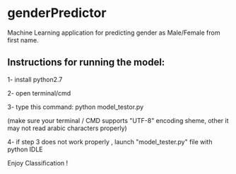 # genderPredictor
Machine Learning application for predicting gender as Male/Female from first name.

## Instructions for running the model:

1- install python2.7

2- open terminal/cmd


3- type this command: 	python model_testor.py

(make sure your terminal / CMD supports "UTF-8" encoding sheme, other it may not read arabic characters properly)


4- if step 3 does not work properly , launch "model_tester.py"  file with python IDLE


Enjoy Classification !
